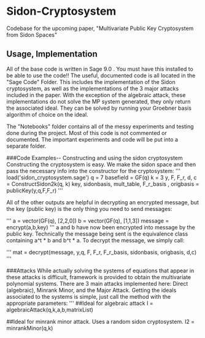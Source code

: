 # Sidon-Cryptosystem
Codebase for the upcoming paper, "Multivariate Public Key Cryptosystem from Sidon Spaces" 
## Usage, Implementation
All of the base code is written in Sage 9.0 . You must have this installed to be able to use the code!! 
The useful, documented code is all located in the "Sage Code" Folder. This includes the implementation of the Sidon cryptosystem, as well as the implementations of the 3 major attacks included in the paper. 
With the exception of the algebraic attack, these implementations do not solve the MP system generated, they only return the associated ideal. They can be solved by running your Groebner basis 
algorithm of choice on the ideal. 

The "Notebooks" folder contains all of the messy experiments and testing done during the project. Most of this code is not commented or documented. The important experiments and code will be put into 
a separate folder. 

###Code Examples-- Constructing and using the sidon cryptosystem 
Constructing the cryptosystem is easy. We make the sidon space and then pass the necessary info into the constructor for the cryptosystem: 
'''
load('sidon_cryptosystem.sage')
q = 7
basefield = GF(q)
k = 3
y, F, F_r, d, c = ConstructSidon2k(q, k)
key, sidonbasis, mult_table, F_r_basis , origbasis = publicKey(y,q,F,F_r)
'''

All of the other outputs are helpful in decrypting an encrypted message,
but the key (public key) is the only thing you need to send messages: 

'''
a = vector(GF(q), [2,2,0])
b = vector(GF(q), [1,1,3])
message = encrypt(a,b,key)
'''
a and b have now been encrypted into message by the public key. 
Technically the message being sent is the equivalence class containing a^t * b and b^t * a. 
To decrypt the message, we simply call: 

'''
mat = decrypt(message, y,q, F, F_r, F_r_basis, sidonbasis, origbasis, d,c)
'''

###Attacks 
While actually solving the systems of equations that appear in these attacks is difficult, framework is provided to obtain the multivariate polynomial systems. 
There are 3 main attacks implemented here: Direct (algebraic), Minrank Minor, and the Major Attack. Getting the ideals associated to the systems is simple, just call the method with 
the appropriate parameters: 
'''
##Ideal for algebraic attack
I = algebraicAttack(q,k,a,b,matrixList)

##Ideal for minrank minor attack. Uses a random sidon cryptosystem. 
I2 = minrankMinor(q,k)



